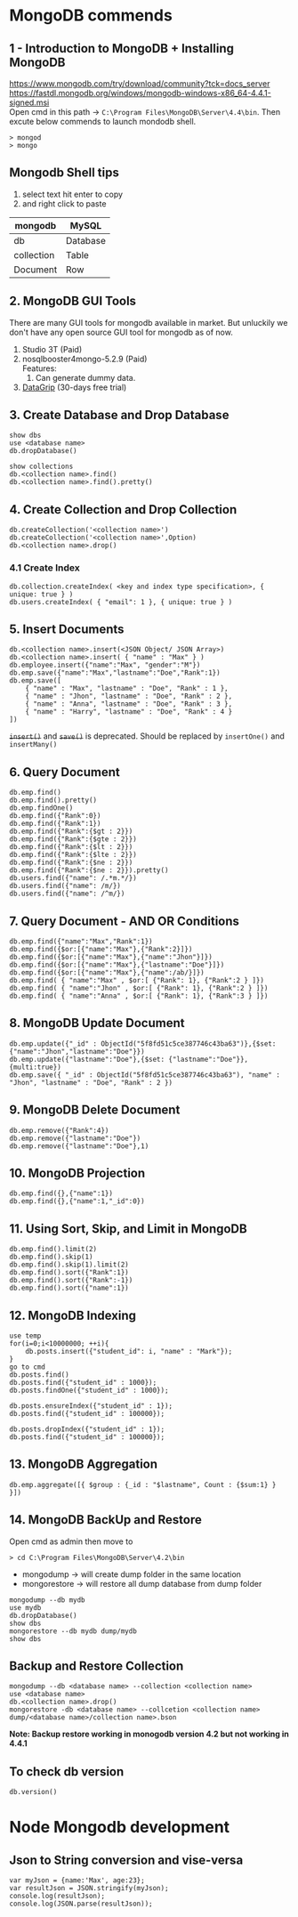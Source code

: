 # MongoDB commends

## 1 - Introduction to MongoDB + Installing MongoDB

https://www.mongodb.com/try/download/community?tck=docs_server
https://fastdl.mongodb.org/windows/mongodb-windows-x86_64-4.4.1-signed.msi  
Open cmd in this path -> `C:\Program Files\MongoDB\Server\4.4\bin`. Then excute below commends to launch mondodb shell.
```shell
> mongod
> mongo
```
## Mongodb Shell tips
1. select text hit enter to copy
2. and right click to paste

| mongodb   | MySQL     |
|-----------|-----------|
| db        | Database  |
| collection| Table     |
| Document  | Row       |

## 2. MongoDB GUI Tools
There are many GUI tools for mongodb available in market. But unluckily we don't have any open source GUI tool for mongodb as of now.
1. Studio 3T (Paid)
2. nosqlbooster4mongo-5.2.9 (Paid)\
Features:
    1. Can generate dummy data.
3. [DataGrip](https://www.jetbrains.com/datagrip/download/#section=windows) (30-days free trial)

## 3. Create Database and Drop Database
```shell
show dbs
use <database name>
db.dropDatabase()

show collections
db.<collection name>.find()
db.<collection name>.find().pretty()
```

## 4. Create Collection and Drop Collection
```shell
db.createCollection('<collection name>')
db.createCollection('<collection name>',Option)
db.<collection name>.drop()
```
### 4.1 Create Index
```shell
db.collection.createIndex( <key and index type specification>, { unique: true } )
db.users.createIndex( { "email": 1 }, { unique: true } )
```
## 5. Insert Documents
```shell
db.<collection name>.insert(<JSON Object/ JSON Array>)
db.<collection name>.insert( { "name" : "Max" } )
db.employee.insert({"name":"Max", "gender":"M"})
db.emp.save({"name":"Max","lastname":"Doe","Rank":1})
db.emp.save([
	{ "name" : "Max", "lastname" : "Doe", "Rank" : 1 },
	{ "name" : "Jhon", "lastname" : "Doe", "Rank" : 2 },
	{ "name" : "Anna", "lastname" : "Doe", "Rank" : 3 },
	{ "name" : "Harry", "lastname" : "Doe", "Rank" : 4 }
])
```
~~`insert()`~~ and ~~`save()`~~ is deprecated. Should be replaced by `insertOne()` and `insertMany()`

## 6. Query Document
```shell
db.emp.find()
db.emp.find().pretty()
db.emp.findOne()
db.emp.find({"Rank":0})
db.emp.find({"Rank":1})
db.emp.find({"Rank":{$gt : 2}})
db.emp.find({"Rank":{$gte : 2}})
db.emp.find({"Rank":{$lt : 2}})
db.emp.find({"Rank":{$lte : 2}})
db.emp.find({"Rank":{$ne : 2}})
db.emp.find({"Rank":{$ne : 2}}).pretty()
db.users.find({"name": /.*m.*/})
db.users.find({"name": /m/})
db.users.find({"name": /^m/})
```

## 7. Query Document - AND OR Conditions
```shell
db.emp.find({"name":"Max","Rank":1})
db.emp.find({$or:[{"name":"Max"},{"Rank":2}]})
db.emp.find({$or:[{"name":"Max"},{"name":"Jhon"}]})
db.emp.find({$or:[{"name":"Max"},{"lastname":"Doe"}]})
db.emp.find({$or:[{"name":"Max"},{"name":/ab/}]})
db.emp.find( { "name":"Max" , $or:[ {"Rank": 1}, {"Rank":2 } ]})
db.emp.find( { "name":"Jhon" , $or:[ {"Rank": 1}, {"Rank":2 } ]})
db.emp.find( { "name":"Anna" , $or:[ {"Rank": 1}, {"Rank":3 } ]})
```

## 8. MongoDB Update Document
```shell
db.emp.update({"_id" : ObjectId("5f8fd51c5ce387746c43ba63")},{$set: {"name":"Jhon","lastname":"Doe"}})
db.emp.update({"lastname":"Doe"},{$set: {"lastname":"Doe"}},{multi:true})
db.emp.save({ "_id" : ObjectId("5f8fd51c5ce387746c43ba63"), "name" : "Jhon", "lastname" : "Doe", "Rank" : 2 })
```

## 9. MongoDB Delete Document
```shell
db.emp.remove({"Rank":4})
db.emp.remove({"lastname":"Doe"})
db.emp.remove({"lastname":"Doe"},1)
```

## 10. MongoDB Projection
```shell
db.emp.find({},{"name":1})
db.emp.find({},{"name":1,"_id":0})
```

## 11. Using Sort, Skip, and Limit in MongoDB
```shell
db.emp.find().limit(2)
db.emp.find().skip(1)
db.emp.find().skip(1).limit(2)
db.emp.find().sort({"Rank":1})
db.emp.find().sort({"Rank":-1})
db.emp.find().sort({"name":1})
```

## 12. MongoDB Indexing
```shell
use temp
for(i=0;i<10000000; ++i){
    db.posts.insert({"student_id": i, "name" : "Mark"});
}
go to cmd
db.posts.find()
db.posts.find({"student_id" : 1000});
db.posts.findOne({"student_id" : 1000});

db.posts.ensureIndex({"student_id" : 1});
db.posts.find({"student_id" : 100000});

db.posts.dropIndex({"student_id" : 1});
db.posts.find({"student_id" : 100000});
```

## 13. MongoDB Aggregation
```shell
db.emp.aggregate([{ $group : {_id : "$lastname", Count : {$sum:1} } }])
```

## 14. MongoDB BackUp and Restore
Open cmd as admin then move to
```shell
> cd C:\Program Files\MongoDB\Server\4.2\bin
```
* mongodump -> will create dump folder in the same location
* mongorestore -> will restore all dump database from dump folder
```shell
mongodump --db mydb
use mydb
db.dropDatabase()
show dbs
mongorestore --db mydb dump/mydb
show dbs
```

## Backup and Restore Collection
```shell
mongodump --db <database name> --collection <collection name>
use <database name>
db.<collection name>.drop()
mongorestore -db <database name> --collcetion <collection name> dump/<database name>/collection name>.bson
```
**Note: Backup restore working in monogodb version 4.2 but not working in 4.4.1**

## To check db version
```shell
db.version()
```
# Node Mongodb development
## Json to String conversion and vise-versa
```
var myJson = {name:'Max', age:23};
var resultJson = JSON.stringify(myJson);
console.log(resultJson);
console.log(JSON.parse(resultJson));
```